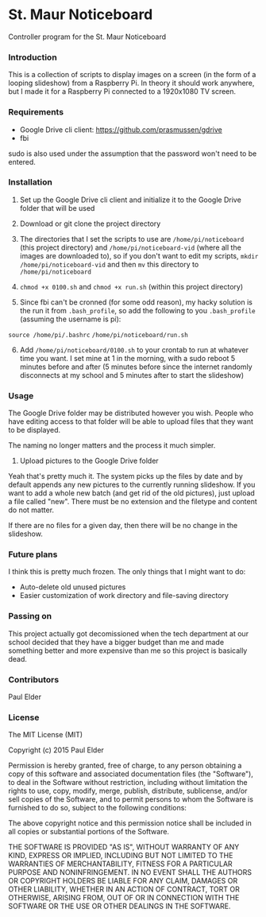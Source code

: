 # St. Maur Noticeboard

Controller program for the St. Maur Noticeboard

### Introduction

This is a collection of scripts to display images on a screen (in the form of a looping slideshow) from a Raspberry Pi. In theory it should work anywhere, but I made it for a Raspberry Pi connected to a 1920x1080 TV screen.

### Requirements

- Google Drive cli client: https://github.com/prasmussen/gdrive
- fbi

sudo is also used under the assumption that the password won't need to be entered.

### Installation

1. Set up the Google Drive cli client and initialize it to the Google Drive folder that will be used

2. Download or git clone the project directory

3. The directories that I set the scripts to use are `/home/pi/noticeboard` (this project directory) and `/home/pi/noticeboard-vid` (where all the images are downloaded to), so if you don't want to edit my scripts, `mkdir /home/pi/noticeboard-vid` and then `mv` this directory to `/home/pi/noticeboard`

4. `chmod +x 0100.sh` and `chmod +x run.sh` (within this project directory)

5. Since fbi can't be cronned (for some odd reason), my hacky solution is the run it from `.bash_profile`, so add the following to you `.bash_profile` (assuming the username is pi):

`source /home/pi/.bashrc`
`/home/pi/noticeboard/run.sh`

6. Add `/home/pi/noticeboard/0100.sh` to your crontab to run at whatever time you want. I set mine at 1 in the morning, with a sudo reboot 5 minutes before and after (5 minutes before since the internet randomly disconnects at my school and 5 minutes after to start the slideshow)

### Usage

The Google Drive folder may be distributed however you wish. People who have editing access to that folder will be able to upload files that they want to be displayed.

The naming no longer matters and the process it much simpler.

1. Upload pictures to the Google Drive folder

Yeah that's pretty much it. The system picks up the files by date and by default appends any new pictures to the currently running slideshow. If you want to add a whole new batch (and get rid of the old pictures), just upload a file called "new". There must be no extension and the filetype and content do not matter.

If there are no files for a given day, then there will be no change in the slideshow.

### Future plans

I think this is pretty much frozen. The only things that I might want to do:

- Auto-delete old unused pictures
- Easier customization of work directory and file-saving directory

### Passing on

This project actually got decomissioned when the tech department at our school decided that they have a bigger budget than me and made something better and more expensive than me so this project is basically dead.

### Contributors

Paul Elder

### License

The MIT License (MIT)

Copyright (c) 2015 Paul Elder

Permission is hereby granted, free of charge, to any person obtaining a copy
of this software and associated documentation files (the "Software"), to deal
in the Software without restriction, including without limitation the rights
to use, copy, modify, merge, publish, distribute, sublicense, and/or sell
copies of the Software, and to permit persons to whom the Software is
furnished to do so, subject to the following conditions:

The above copyright notice and this permission notice shall be included in
all copies or substantial portions of the Software.

THE SOFTWARE IS PROVIDED "AS IS", WITHOUT WARRANTY OF ANY KIND, EXPRESS OR
IMPLIED, INCLUDING BUT NOT LIMITED TO THE WARRANTIES OF MERCHANTABILITY,
FITNESS FOR A PARTICULAR PURPOSE AND NONINFRINGEMENT. IN NO EVENT SHALL THE
AUTHORS OR COPYRIGHT HOLDERS BE LIABLE FOR ANY CLAIM, DAMAGES OR OTHER
LIABILITY, WHETHER IN AN ACTION OF CONTRACT, TORT OR OTHERWISE, ARISING FROM,
OUT OF OR IN CONNECTION WITH THE SOFTWARE OR THE USE OR OTHER DEALINGS IN
THE SOFTWARE.

